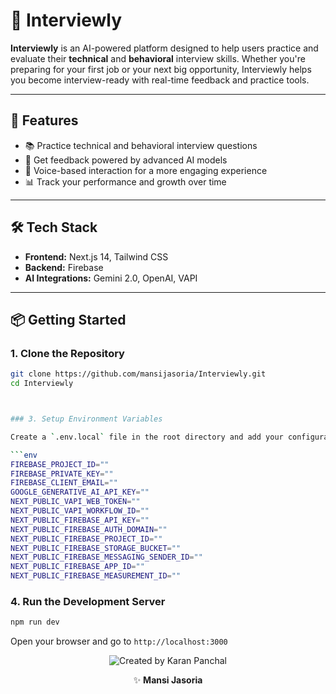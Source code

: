 # 🐣 Interviewly

**Interviewly** is an AI-powered platform designed to help users practice and evaluate their **technical** and **behavioral** interview skills. Whether you're preparing for your first job or your next big opportunity, Interviewly helps you become interview-ready with real-time feedback and practice tools.

---

## 🚀 Features

- 📚 Practice technical and behavioral interview questions  
- 🤖 Get feedback powered by advanced AI models  
- 🎤 Voice-based interaction for a more engaging experience  
- 📊 Track your performance and growth over time  

---

## 🛠 Tech Stack

- **Frontend:** Next.js 14, Tailwind CSS  
- **Backend:** Firebase  
- **AI Integrations:** Gemini 2.0, OpenAI, VAPI  

---

## 📦 Getting Started

### 1. Clone the Repository

```bash
git clone https://github.com/mansijasoria/Interviewly.git
cd Interviewly



### 3. Setup Environment Variables

Create a `.env.local` file in the root directory and add your configuration:

```env
FIREBASE_PROJECT_ID=""
FIREBASE_PRIVATE_KEY=""
FIREBASE_CLIENT_EMAIL=""
GOOGLE_GENERATIVE_AI_API_KEY=""
NEXT_PUBLIC_VAPI_WEB_TOKEN=""
NEXT_PUBLIC_VAPI_WORKFLOW_ID=""
NEXT_PUBLIC_FIREBASE_API_KEY=""
NEXT_PUBLIC_FIREBASE_AUTH_DOMAIN=""
NEXT_PUBLIC_FIREBASE_PROJECT_ID=""
NEXT_PUBLIC_FIREBASE_STORAGE_BUCKET=""
NEXT_PUBLIC_FIREBASE_MESSAGING_SENDER_ID=""
NEXT_PUBLIC_FIREBASE_APP_ID=""
NEXT_PUBLIC_FIREBASE_MEASUREMENT_ID=""

```

### 4. Run the Development Server

```bash
npm run dev
```

Open your browser and go to `http://localhost:3000`

<p align="center">
  <img src="https://img.shields.io/badge/Created%20by-Karan%20Panchal-4B8BF5?style=flat&logo=github&logoColor=white" alt="Created by Karan Panchal" />
</p>
<p align="center">
  ✨ <strong>Mansi Jasoria</strong>
</p>



